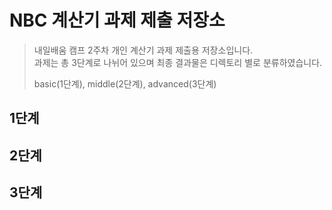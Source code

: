 # NBC 계산기 과제 제출 저장소

> 내일배움 캠프 2주차 개인 계산기 과제 제출용 저장소입니다.  
> 과제는 총 3단계로 나뉘어 있으며 최종 결과물은 디렉토리 별로 분류하였습니다.
>
> basic(1단계), middle(2단계), advanced(3단계)

## 1단계

## 2단계

## 3단계